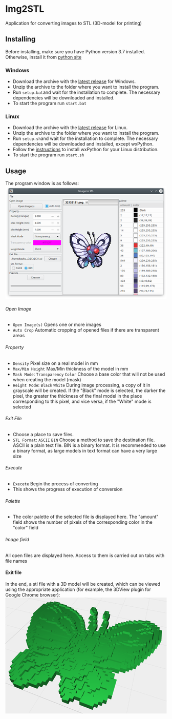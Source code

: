 # Img2STL

Application for converting images to STL (3D-model for printing)

## Installing
Before installing, make sure you have Python version 3.7 installed.\
Otherwise, install it from [python site][python_site]
### Windows
 * Download the archive with the [latest release][latest_release] for Windows.
 * Unzip the archive to the folder where you want to install the program.
 * Run `setup.bat`and wait for the installation to complete.
 The necessary dependencies will be downloaded and installed.
 * To start the program run `start.bat`

### Linux
 * Download the archive with the [latest release][latest_release] for Linux.
 * Unzip the archive to the folder where you want to install the program.
 * Run `setup.sh`and wait for the installation to complete.
 The necessary dependencies will be downloaded and installed, except wxPython.
 * Follow the [instructions][wx_site] to install wxPython for your
 Linux distribution.
 * To start the program run `start.sh`

## Usage
The program window is as follows:
![img](readme_files/screen_01.png)

###### Open Image
 * `Open Image(s)` Opens one or more images
 * `Auto Crop` Automatic cropping of opened files
 if there are transparent areas

###### Property
 * `Density` Pixel size on a real model in mm
 * `Max/Min Height` Max/Min thickness of the model in mm
 * `Mask Mode`: `Transparency` `Color` Choose a base color that will not be
 used when creating the model (mask)
 * `Height Mode`: `Black` `White` During image processing, a copy of it in
 grayscale will be created. If the "Black" mode is selected, the darker the
 pixel, the greater the thickness of the final model in the place corresponding
 to this pixel, and vice versa, if the "White" mode is selected

###### Exit File
 * Choose a place to save files.
 * `STL Format`: `ASCII` `BIN` Choose a method to save the destination file.
ASCII is a plain text file. BIN is a binary format. It is recommended to use
a binary format, as large models in text format can have a very large size

###### Execute
 * `Execete` Begin the process of converting
 * This shows the progress of execution of conversion

###### Palette
 * The color palette of the selected file is displayed here. The "amount" field
 shows the number of pixels of the corresponding color in the "color" field

###### Image field
All open files are displayed here. Access to them is carried out on tabs with
file names

#### Exit file
In the end, a stl file with a 3D model will be created, which can be viewed
using the appropriate application (for example, the 3DView plugin for Google
Chrome browser):
![img](readme_files/screen_02.png)


[latest_release]: https://github.com/baskiton/Img2STL/releases/latest
[python_site]: https://www.python.org/
[wx_site]: https://wxpython.org/pages/downloads/